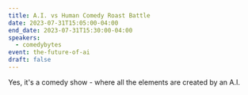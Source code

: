 ```yaml
---
title: A.I. vs Human Comedy Roast Battle
date: 2023-07-31T15:05:00-04:00
end_date: 2023-07-31T15:30:00-04:00
speakers:
  - comedybytes
event: the-future-of-ai
draft: false
---
```


Yes, it's a comedy show - where all the elements are created by an A.I.  
